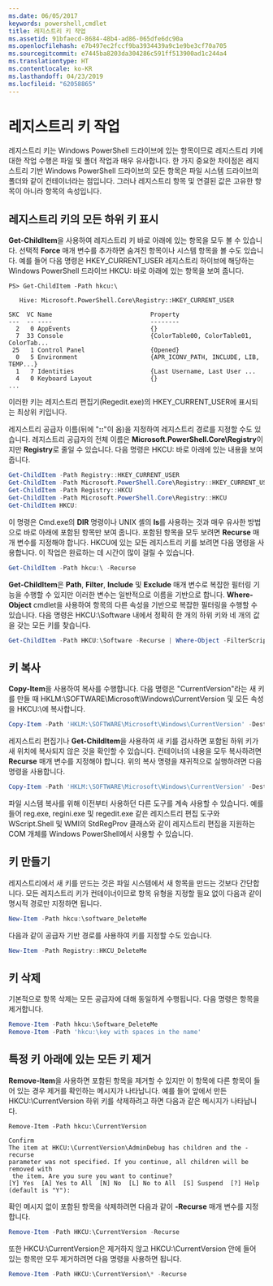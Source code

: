 ```yaml
---
ms.date: 06/05/2017
keywords: powershell,cmdlet
title: 레지스트리 키 작업
ms.assetid: 91bfaecd-8684-48b4-ad86-065dfe6dc90a
ms.openlocfilehash: e7b497ec2fccf9ba3934439a9c1e9be3cf70a705
ms.sourcegitcommit: e7445ba8203da304286c591ff513900ad1c244a4
ms.translationtype: HT
ms.contentlocale: ko-KR
ms.lasthandoff: 04/23/2019
ms.locfileid: "62058865"
---
```

# <a name="working-with-registry-keys"></a>레지스트리 키 작업

레지스트리 키는 Windows PowerShell 드라이브에 있는 항목이므로 레지스트리 키에 대한 작업 수행은 파일 및 폴더 작업과 매우 유사합니다. 한 가지 중요한 차이점은 레지스트리 기반 Windows PowerShell 드라이브의 모든 항목은 파일 시스템 드라이브의 폴더와 같이 컨테이너라는 점입니다. 그러나 레지스트리 항목 및 연결된 값은 고유한 항목이 아니라 항목의 속성입니다.

## <a name="listing-all-subkeys-of-a-registry-key"></a>레지스트리 키의 모든 하위 키 표시

**Get-ChildItem**을 사용하여 레지스트리 키 바로 아래에 있는 항목을 모두 볼 수 있습니다. 선택적 **Force** 매개 변수를 추가하면 숨겨진 항목이나 시스템 항목을 볼 수도 있습니다. 예를 들어 다음 명령은 HKEY_CURRENT_USER 레지스트리 하이브에 해당하는 Windows PowerShell 드라이브 HKCU: 바로 아래에 있는 항목을 보여 줍니다.

```
PS> Get-ChildItem -Path hkcu:\

   Hive: Microsoft.PowerShell.Core\Registry::HKEY_CURRENT_USER

SKC  VC Name                           Property
---  -- ----                           --------
  2   0 AppEvents                      {}
  7  33 Console                        {ColorTable00, ColorTable01, ColorTab...
 25   1 Control Panel                  {Opened}
  0   5 Environment                    {APR_ICONV_PATH, INCLUDE, LIB, TEMP...}
  1   7 Identities                     {Last Username, Last User ...
  4   0 Keyboard Layout                {}
...
```

이러한 키는 레지스트리 편집기(Regedit.exe)의 HKEY_CURRENT_USER에 표시되는 최상위 키입니다.

레지스트리 공급자 이름(뒤에 "**::**"이 옴)을 지정하여 레지스트리 경로를 지정할 수도 있습니다. 레지스트리 공급자의 전체 이름은 **Microsoft.PowerShell.Core\\Registry**이지만 **Registry**로 줄일 수 있습니다. 다음 명령은 HKCU: 바로 아래에 있는 내용을 보여 줍니다.

```powershell
Get-ChildItem -Path Registry::HKEY_CURRENT_USER
Get-ChildItem -Path Microsoft.PowerShell.Core\Registry::HKEY_CURRENT_USER
Get-ChildItem -Path Registry::HKCU
Get-ChildItem -Path Microsoft.PowerShell.Core\Registry::HKCU
Get-ChildItem HKCU:
```

이 명령은 Cmd.exe의 **DIR** 명령이나 UNIX 셸의 **ls**를 사용하는 것과 매우 유사한 방법으로 바로 아래에 포함된 항목만 보여 줍니다. 포함된 항목을 모두 보려면 **Recurse** 매개 변수를 지정해야 합니다. HKCU에 있는 모든 레지스트리 키를 보려면 다음 명령을 사용합니다. 이 작업은 완료하는 데 시간이 많이 걸릴 수 있습니다.

```powershell
Get-ChildItem -Path hkcu:\ -Recurse
```

**Get-ChildItem**은 **Path**, **Filter**, **Include** 및 **Exclude** 매개 변수로 복잡한 필터링 기능을 수행할 수 있지만 이러한 변수는 일반적으로 이름을 기반으로 합니다. **Where-Object** cmdlet을 사용하여 항목의 다른 속성을 기반으로 복잡한 필터링을 수행할 수 있습니다. 다음 명령은 HKCU:\\Software 내에서 정확히 한 개의 하위 키와 네 개의 값을 갖는 모든 키를 찾습니다.

```powershell
Get-ChildItem -Path HKCU:\Software -Recurse | Where-Object -FilterScript {($_.SubKeyCount -le 1) -and ($_.ValueCount -eq 4) }
```

## <a name="copying-keys"></a>키 복사

**Copy-Item**을 사용하여 복사를 수행합니다. 다음 명령은 "CurrentVersion"라는 새 키를 만들 때 HKLM:\\SOFTWARE\\Microsoft\\Windows\\CurrentVersion 및 모든 속성을 HKCU:\\에 복사합니다.

```powershell
Copy-Item -Path 'HKLM:\SOFTWARE\Microsoft\Windows\CurrentVersion' -Destination hkcu:
```

레지스트리 편집기나 **Get-ChildItem**을 사용하여 새 키를 검사하면 포함된 하위 키가 새 위치에 복사되지 않은 것을 확인할 수 있습니다. 컨테이너의 내용을 모두 복사하려면 **Recurse** 매개 변수를 지정해야 합니다. 위의 복사 명령을 재귀적으로 실행하려면 다음 명령을 사용합니다.

```powershell
Copy-Item -Path 'HKLM:\SOFTWARE\Microsoft\Windows\CurrentVersion' -Destination hkcu: -Recurse
```

파일 시스템 복사를 위해 이전부터 사용하던 다른 도구를 계속 사용할 수 있습니다. 예를 들어 reg.exe, regini.exe 및 regedit.exe 같은 레지스트리 편집 도구와 WScript.Shell 및 WMI의 StdRegProv 클래스와 같이 레지스트리 편집을 지원하는 COM 개체를 Windows PowerShell에서 사용할 수 있습니다.

## <a name="creating-keys"></a>키 만들기

레지스트리에서 새 키를 만드는 것은 파일 시스템에서 새 항목을 만드는 것보다 간단합니다. 모든 레지스트리 키가 컨테이너이므로 항목 유형을 지정할 필요 없이 다음과 같이 명시적 경로만 지정하면 됩니다.

```powershell
New-Item -Path hkcu:\software_DeleteMe
```

다음과 같이 공급자 기반 경로를 사용하여 키를 지정할 수도 있습니다.

```powershell
New-Item -Path Registry::HKCU_DeleteMe
```

## <a name="deleting-keys"></a>키 삭제

기본적으로 항목 삭제는 모든 공급자에 대해 동일하게 수행됩니다. 다음 명령은 항목을 제거합니다.

```powershell
Remove-Item -Path hkcu:\Software_DeleteMe
Remove-Item -Path 'hkcu:\key with spaces in the name'
```

## <a name="removing-all-keys-under-a-specific-key"></a>특정 키 아래에 있는 모든 키 제거

**Remove-Item**을 사용하면 포함된 항목을 제거할 수 있지만 이 항목에 다른 항목이 들어 있는 경우 제거를 확인하는 메시지가 나타납니다. 예를 들어 앞에서 만든 HKCU:\\CurrentVersion 하위 키를 삭제하려고 하면 다음과 같은 메시지가 나타납니다.

```
Remove-Item -Path hkcu:\CurrentVersion

Confirm
The item at HKCU:\CurrentVersion\AdminDebug has children and the -recurse
parameter was not specified. If you continue, all children will be removed with
 the item. Are you sure you want to continue?
[Y] Yes  [A] Yes to All  [N] No  [L] No to All  [S] Suspend  [?] Help
(default is "Y"):
```

확인 메시지 없이 포함된 항목을 삭제하려면 다음과 같이 **-Recurse** 매개 변수를 지정합니다.

```powershell
Remove-Item -Path HKCU:\CurrentVersion -Recurse
```

또한 HKCU:\\CurrentVersion은 제거하지 않고 HKCU:\\CurrentVersion 안에 들어 있는 항목만 모두 제거하려면 다음 명령을 사용하면 됩니다.

```powershell
Remove-Item -Path HKCU:\CurrentVersion\* -Recurse
```